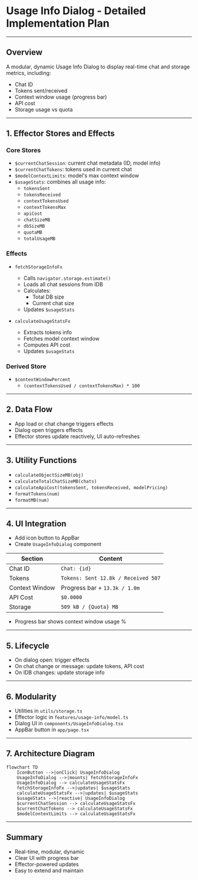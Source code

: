 # Usage Info Dialog - Detailed Implementation Plan

---

## Overview

A modular, dynamic Usage Info Dialog to display real-time chat and storage metrics, including:

- Chat ID
- Tokens sent/received
- Context window usage (progress bar)
- API cost
- Storage usage vs quota

---

## 1. Effector Stores and Effects

### Core Stores

- `$currentChatSession`: current chat metadata (ID, model info)
- `$currentChatTokens`: tokens used in current chat
- `$modelContextLimits`: model's max context window
- `$usageStats`: combines all usage info:
  - `tokensSent`
  - `tokensReceived`
  - `contextTokensUsed`
  - `contextTokensMax`
  - `apiCost`
  - `chatSizeMB`
  - `dbSizeMB`
  - `quotaMB`
  - `totalUsageMB`

### Effects

- `fetchStorageInfoFx`

  - Calls `navigator.storage.estimate()`
  - Loads all chat sessions from IDB
  - Calculates:
    - Total DB size
    - Current chat size
  - Updates `$usageStats`

- `calculateUsageStatsFx`
  - Extracts tokens info
  - Fetches model context window
  - Computes API cost
  - Updates `$usageStats`

### Derived Store

- `$contextWindowPercent`
  - `(contextTokensUsed / contextTokensMax) * 100`

---

## 2. Data Flow

- App load or chat change triggers effects
- Dialog open triggers effects
- Effector stores update reactively, UI auto-refreshes

---

## 3. Utility Functions

- `calculateObjectSizeMB(obj)`
- `calculateTotalChatSizeMB(chats)`
- `calculateApiCost(tokensSent, tokensReceived, modelPricing)`
- `formatTokens(num)`
- `formatMB(num)`

---

## 4. UI Integration

- Add icon button to AppBar
- Create `UsageInfoDialog` component

| Section        | Content                             |
| -------------- | ----------------------------------- |
| Chat ID        | `Chat: {id}`                        |
| Tokens         | `Tokens: Sent 12.8k / Received 507` |
| Context Window | Progress bar + `13.3k / 1.0m`       |
| API Cost       | `$0.0000`                           |
| Storage        | `509 kB / {Quota} MB`               |

- Progress bar shows context window usage %

---

## 5. Lifecycle

- On dialog open: trigger effects
- On chat change or message: update tokens, API cost
- On IDB changes: update storage info

---

## 6. Modularity

- Utilities in `utils/storage.ts`
- Effector logic in `features/usage-info/model.ts`
- Dialog UI in `components/UsageInfoDialog.tsx`
- AppBar button in `app/page.tsx`

---

## 7. Architecture Diagram

```mermaid
flowchart TD
    IconButton -->|onClick| UsageInfoDialog
    UsageInfoDialog -->|mounts| fetchStorageInfoFx
    UsageInfoDialog --> calculateUsageStatsFx
    fetchStorageInfoFx -->|updates| $usageStats
    calculateUsageStatsFx -->|updates| $usageStats
    $usageStats -->|reactive| UsageInfoDialog
    $currentChatSession --> calculateUsageStatsFx
    $currentChatTokens --> calculateUsageStatsFx
    $modelContextLimits --> calculateUsageStatsFx
```

---

## Summary

- Real-time, modular, dynamic
- Clear UI with progress bar
- Effector-powered updates
- Easy to extend and maintain
